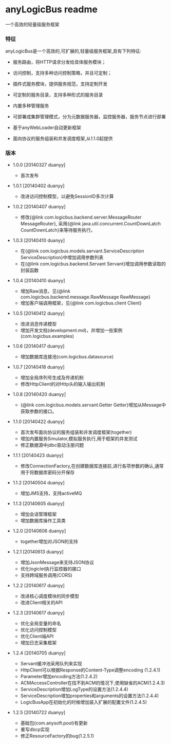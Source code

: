 anyLogicBus readme
==================

一个高效的轻量级服务框架

### 特征
anyLogicBus是一个高效的,可扩展的,轻量级服务框架,具有下列特征:
 
 - 服务路由，将HTTP请求分发给具体服务模块；
 
 - 访问控制，支持多种访问控制策略，并且可定制；
 
 - 插件式服务模块，提供服务规范，支持定制开发
 
 - 可定制的服务目录，支持多种形式的服务目录
 
 - 内置多种管理服务
 
 - 可部署成集群管理模式，分为元数据服务器，监控服务器，服务节点进行部署
 
 - 基于anyWebLoader自动更新框架
 
 - 面向协议的服务组装和并发调度框架,从1.1.0起提供
 
### 版本
 
 - 1.0.0 [20140327 duanyy]
     + 首次发布
     
 - 1.0.1 [20140402 duanyy]
     + 改进访问控制模型，以避免SessionID多次计算
     
 - 1.0.2 [20140407 duanyy]
     + 修改{@link com.logicbus.backend.server.MessageRouter MessageRouter},
     采用{@link java.util.concurrent.CountDownLatch CountDownLatch}来等待服务执行。
     
 - 1.0.3 [20140410 duanyy]
     + 在{@link com.logicbus.models.servant.ServiceDescription ServiceDescription}中增加调用参数列表
     + 在{@link com.logicbus.backend.Servant Servant}增加调用参数读取的封装函数 
 
 - 1.0.4 [20140410 duanyy]
     + 增加Raw消息，见{@link com.logicbus.backend.message.RawMessage RawMessage}
     + 增加客户端调用框架，见{@link com.logicbus.client Client}
     
 - 1.0.5 [20140412 duanyy]
     + 改进消息传递模型
     + 增加开发文档(development.md)，并增加一些案例(com.logicbus.examples)
     
 - 1.0.6 [20140417 duanyy]
     + 增加数据库连接池(com.logicbus.datasource)
     
 - 1.0.7 [20140418 duanyy]
     + 增加全局序列号生成及传递机制
     + 修改HttpClient的对Http头的输入输出机制
 
 - 1.0.8 [20140420 duanyy]
     + {@link com.logicbus.models.servant.Getter Getter}增加从Message中获取参数的接口。
     
 - 1.1.0 [20140422 duanyy]
     + 首次发布面向协议的服务组装和并发调度框架(together)
     + 增加内置服务Simulator,模拟服务执行,用于框架的并发测试
     + 修正数据源中jdbc驱动注册问题
     
 - 1.1.1 [20140423 duanyy]
 	 + 修改ConnectionFactory,在创建数据库连接前,进行各项参数的确认,通常用于将数据库密码分开保存

 - 1.1.2 [20140504 duanyy]
 	 + 增加JMS支持，支持activeMQ
 
 - 1.1.3 [20140605 duanyy]
 	 + 增加会话管理框架
 	 + 增加数据库操作工具类
 	 
 - 1.2.0 [20140606 duanyy]
 	 + together增加对JSON的支持
 	 
 - 1.2.1 [20140613 duanyy]
 	 + 增加JsonMessage来支持JSON协议
 	 + 优化logiclet执行监控器的接口
 	 + 支持跨域服务调用(CORS)
 
 - 1.2.2 [20140617 duanyy]
 	 + 改进核心调度模块的同步模型
 	 + 改进Client相关的API
 	 
 - 1.2.3 [20140617 duanyy]
 	 + 优化全局变量的命名
 	 + 优化访问控制模型
 	 + 优化Client端API
 	 + 增加日志采集框架
 	 
 - 1.2.4 [20140705 duanyy]
 	 + Servant缓冲池采用队列来实现
 	 + HttpClient可以根据Response的Content-Type调整encoding (1.2.4.1)
 	 + Parameter增加encoding方法(1.2.4.2)
 	 + ACMAccessController在找不到ACM的情况下,使用缺省的ACM(1.2.4.3)
 	 + ServiceDescription增加LogType的设置方法(1.2.4.4)
 	 + ServiceDescription增加properties和arguments的设置方法(1.2.4.4)
 	 + LogicBusApp在初始化的时候增加装入扩展的配置文件(1.2.4.5)
 	
 - 1.2.5 [20140722 duanyy]
     + 基础包(com.anysoft.pool)有更新
     + 重写dbcp实现
     + 修正ResourceFactory的bug(1.2.5.1)